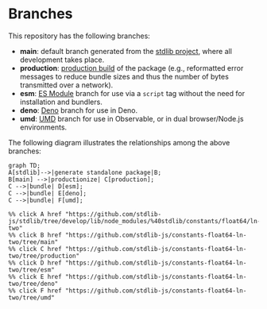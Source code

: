 <!--

@license Apache-2.0

Copyright (c) 2022 The Stdlib Authors.

Licensed under the Apache License, Version 2.0 (the "License");
you may not use this file except in compliance with the License.
You may obtain a copy of the License at

    http://www.apache.org/licenses/LICENSE-2.0

Unless required by applicable law or agreed to in writing, software
distributed under the License is distributed on an "AS IS" BASIS,
WITHOUT WARRANTIES OR CONDITIONS OF ANY KIND, either express or implied.
See the License for the specific language governing permissions and
limitations under the License.

-->

# Branches

This repository has the following branches:

-   **main**: default branch generated from the [stdlib project][stdlib-url], where all development takes place.
-   **production**: [production build][production-url] of the package (e.g., reformatted error messages to reduce bundle sizes and thus the number of bytes transmitted over a network).
-   **esm**: [ES Module][esm-url] branch for use via a `script` tag without the need for installation and bundlers.
-   **deno**: [Deno][deno-url] branch for use in Deno.
-   **umd**: [UMD][umd-url] branch for use in Observable, or in dual browser/Node.js environments.

The following diagram illustrates the relationships among the above branches:

```mermaid
graph TD;
A[stdlib]-->|generate standalone package|B;
B[main] -->|productionize| C[production];
C -->|bundle| D[esm];
C -->|bundle| E[deno];
C -->|bundle| F[umd];

%% click A href "https://github.com/stdlib-js/stdlib/tree/develop/lib/node_modules/%40stdlib/constants/float64/ln-two"
%% click B href "https://github.com/stdlib-js/constants-float64-ln-two/tree/main"
%% click C href "https://github.com/stdlib-js/constants-float64-ln-two/tree/production"
%% click D href "https://github.com/stdlib-js/constants-float64-ln-two/tree/esm"
%% click E href "https://github.com/stdlib-js/constants-float64-ln-two/tree/deno"
%% click F href "https://github.com/stdlib-js/constants-float64-ln-two/tree/umd"
```

[stdlib-url]: https://github.com/stdlib-js/stdlib/tree/develop/lib/node_modules/%40stdlib/constants/float64/ln-two
[production-url]: https://github.com/stdlib-js/constants-float64-ln-two/tree/production
[deno-url]: https://github.com/stdlib-js/constants-float64-ln-two/tree/deno
[umd-url]: https://github.com/stdlib-js/constants-float64-ln-two/tree/umd
[esm-url]: https://github.com/stdlib-js/constants-float64-ln-two/tree/esm